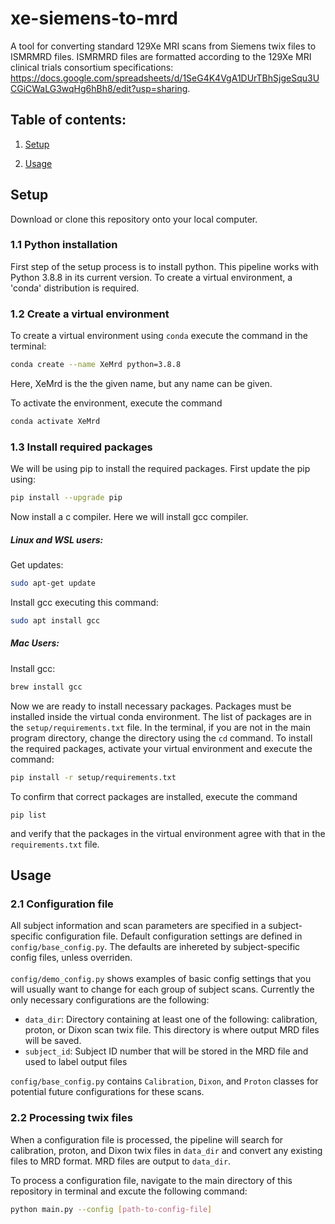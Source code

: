 # xe-siemens-to-mrd

A tool for converting standard 129Xe MRI scans from Siemens twix files to ISMRMRD files. ISMRMRD files are formatted according to the 129Xe MRI clinical trials consortium specifications: https://docs.google.com/spreadsheets/d/1SeG4K4VgA1DUrTBhSjgeSqu3UCGiCWaLG3wqHg6hBh8/edit?usp=sharing.

## Table of contents:

1. [Setup](#setup)

2. [Usage](#usage)

## Setup

Download or clone this repository onto your local computer.

### 1.1 Python installation

First step of the setup process is to install python. This pipeline works with Python 3.8.8 in its current version. To create a virtual environment, a 'conda' distribution is required.

### 1.2 Create a virtual environment

To create a virtual environment using `conda` execute the command in the terminal:

```bash
conda create --name XeMrd python=3.8.8
```

Here, XeMrd is the the given name, but any name can be given.

To activate the environment, execute the command

```bash
conda activate XeMrd
```

### 1.3 Install required packages

We will be using pip to install the required packages. First update the pip using:

```bash
pip install --upgrade pip
```

Now install a c compiler. Here we will install gcc compiler.

##### Linux and WSL users:

Get updates:

```bash
sudo apt-get update
```

Install gcc executing this command:

```bash
sudo apt install gcc
```

##### Mac Users:

Install gcc:

```bash
brew install gcc
```

Now we are ready to install necessary packages. Packages must be installed inside the virtual conda environment. The list of packages are in the `setup/requirements.txt` file. In the terminal, if you are not in the main program directory, change the directory using the `cd` command. To install the required packages, activate your virtual environment and execute the command:

```bash
pip install -r setup/requirements.txt
```

To confirm that correct packages are installed, execute the command

```
pip list
```

and verify that the packages in the virtual environment agree with that in the `requirements.txt` file.

## Usage

### 2.1 Configuration file

All subject information and scan parameters are specified in a subject-specific configuration file. Default configuration settings are defined in `config/base_config.py`. The defaults are inhereted by subject-specific config files, unless overriden.
<br />
<br />`config/demo_config.py` shows examples of basic config settings that you will usually want to change for each group of subject scans. Currently the only necessary configurations are the following:

- `data_dir`: Directory containing at least one of the following: calibration, proton, or Dixon scan twix file. This directory is where output MRD files will be saved.
- `subject_id`: Subject ID number that will be stored in the MRD file and used to label output files

`config/base_config.py` contains `Calibration`, `Dixon`, and `Proton` classes for potential future configurations for these scans.

### 2.2 Processing twix files

When a configuration file is processed, the pipeline will search for calibration, proton, and Dixon twix files in `data_dir` and convert any existing files to MRD format. MRD files are output to `data_dir`.

To process a configuration file, navigate to the main directory of this repository in terminal and excute the following command:

```bash
python main.py --config [path-to-config-file]
```
